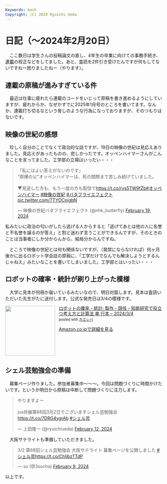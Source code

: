 ```yaml
---
Keywords: bash
Copyright: (C) 2024 Ryuichi Ueda
---
```


# 日記（〜2024年2月20日）

　ここ数日は学生さんの投稿論文の直し、4年生の卒業に向けての事務手続き、[連載](/?page=sd_rusty_bash)の校正などをしてました。あと、査読を2件引き受けたんですが何もしてないですねー困りましたねー（やります）。

## 連載の原稿が進みすぎている件

　最近は仕事に疲れたら連載のコードをいじって原稿を書き進めるようにしていますが、疲れからか、なぜかすでに2025年1月号のところを書いてます。なんか、連載打ち切るなという脅しのような行為になっておりますが、そのつもりはないです。

## 映像の世紀の感想

　珍しく自分のことでなくて政治的な話ですが、19日の映像の世紀は見応えありました。見応えがあったものの、悲しかったです。オッペンハイマーさんがこんなことを言ってました。工学部の立場はいったい・・・

<blockquote class="twitter-tweet"><p lang="ja" dir="ltr">「私にはよい答えがないのです」<br>“原爆の父”オッペンハイマーは、死の間際まで苦しみ続けていました。<br><br>▼見逃した方も、もう一度の方も配信で<a href="https://t.co/rvs5TW9fZb">https://t.co/rvs5TW9fZb</a><a href="https://twitter.com/hashtag/%E3%82%AA%E3%83%83%E3%83%9A%E3%83%B3%E3%83%8F%E3%82%A4%E3%83%9E%E3%83%BC?src=hash&amp;ref_src=twsrc%5Etfw">#オッペンハイマー</a> <a href="https://twitter.com/hashtag/%E6%98%A0%E5%83%8F%E3%81%AE%E4%B8%96%E7%B4%80?src=hash&amp;ref_src=twsrc%5Etfw">#映像の世紀</a> <a href="https://twitter.com/hashtag/%E3%83%90%E3%82%BF%E3%83%95%E3%83%A9%E3%82%A4%E3%82%A8%E3%83%95%E3%82%A7%E3%82%AF%E3%83%88?src=hash&amp;ref_src=twsrc%5Etfw">#バタフライエフェクト</a> <a href="https://t.co/TTYOCnigbN">pic.twitter.com/TTYOCnigbN</a></p>&mdash; 映像の世紀バタフライエフェクト (@nhk_butterfly) <a href="https://twitter.com/nhk_butterfly/status/1759574559643042300?ref_src=twsrc%5Etfw">February 19, 2024</a></blockquote> <script async src="https://platform.twitter.com/widgets.js" charset="utf-8"></script>

私みたいに政治の匂いがしたら逃げる人からすると「逃げてあとは他の人に名誉と不名誉を譲るのが答え」と割と迷わず言うことができるんですが、そのときのことは当事者にしか分からんから、結局分からんですね。

　ところで映像の世紀とは何も関係ないですが、（発禁にならなければ）何ヶ月後かに出るロボット学会誌の原稿に、「工学だけでなんでも解決しようとするんじゃねえ」みたいなことを書いてしまいました。工学部とはいったい・・・

## ロボットの確率・統計が刷り上がった模様

　大学に見本が何冊か届いているみたいなので、明日対面します。見本は査読いただいた先生がたに送付します。公式な発売日は3/4の模様です。

<div class="card">
<div class="krb-amzlt-box" style="margin-bottom:0px;"><div class="krb-amzlt-image" style="float:left;margin:0px 12px 1px 0px;"><a href="https://amzn.to/42jNoZh"><img width="160px" src="https://images-na.ssl-images-amazon.com/images/P/4339046876.09.LZZZZZZZ"></a></div><div class="krb-amzlt-info" style="line-height:120%; margin-bottom: 10px"><div class="krb-amzlt-name" style="margin-bottom:10px;line-height:120%"><a href="https://amzn.to/42jNoZh" name="amazletlink" target="_blank" rel="nofollow" rel="nofollow">ロボットの確率・統計: 製作・競技・知能研究で役立つ考え方と計算法 単
行本 – 2024/3/4</a><div class="krb-amzlt-powered-date" style="font-size:80%;margin-top:5px;line-height:120%">posted with <a href="https://kaereba.com/wind/" title="amazlet" target="_blank" rel="nofollow" rel="nofollow">カエレバ</a></div></div><div class="krb-amzlt-detail"></div><div class="krb-amzlt-sub-info" style="float: left;"><div class="krb-amzlt-link" style="margin-top: 5px"><a href="https://amzn.to/42jNoZh" name="amazletlink" target="_blank" rel="nofollow" rel="nofollow">Amazon.co.jpで詳細を見る</a></div></div></div><div class="krb-amzlt-footer" style="clear: left"></div></div>
</div>

## シェル芸勉強会の準備

　募集ページ作りました。参加者募集中〜〜〜。今回は問題づくりに時間かけたいです。というか明日から原稿は中断して問題づくりに注力します。

<blockquote class="twitter-tweet"><p lang="ja" dir="ltr">やりますよー<br><br>jus共催第68回3月2日でございますシェル芸勉強会 <a href="https://t.co/7DRG4ygrAb">https://t.co/7DRG4ygrAb</a> <a href="https://twitter.com/hashtag/%E3%82%B7%E3%82%A7%E3%83%AB%E8%8A%B8?src=hash&amp;ref_src=twsrc%5Etfw">#シェル芸</a></p>&mdash; 上田隆一 (@ryuichiueda) <a href="https://twitter.com/ryuichiueda/status/1756832275269050694?ref_src=twsrc%5Etfw">February 12, 2024</a></blockquote> <script async src="https://platform.twitter.com/widgets.js" charset="utf-8"></script>

　大阪サテライトも準備していただきました。

<blockquote class="twitter-tweet"><p lang="ja" dir="ltr">3/2 第68回シェル芸勉強会 大阪サテライト 募集ページを公開しました <a href="https://twitter.com/hashtag/%E3%82%B7%E3%82%A7%E3%83%AB%E8%8A%B8?src=hash&amp;ref_src=twsrc%5Etfw">#シェル芸</a><a href="https://t.co/ChIibzTTdP">https://t.co/ChIibzTTdP</a></p>&mdash; so (@3socha) <a href="https://twitter.com/3socha/status/1755933302421393630?ref_src=twsrc%5Etfw">February 9, 2024</a></blockquote> <script async src="https://platform.twitter.com/widgets.js" charset="utf-8"></script>


以上です。
